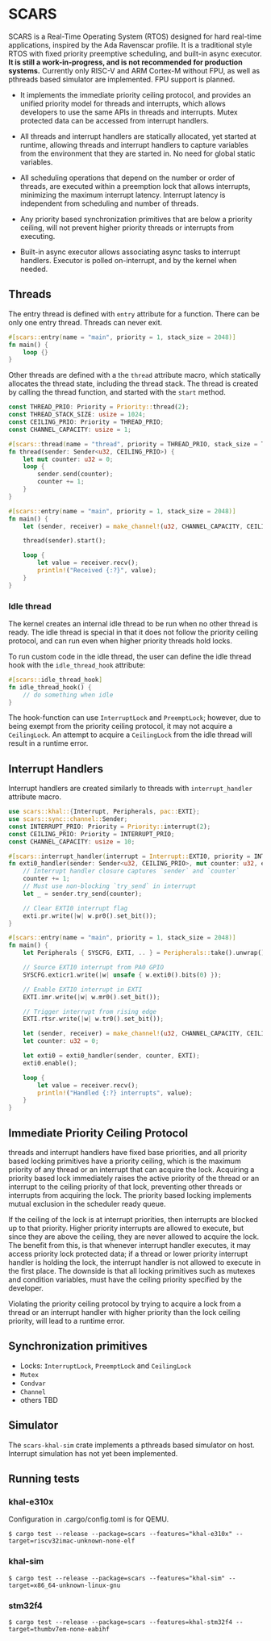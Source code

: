 # SCARS
SCARS is a Real-Time Operating System (RTOS) designed for hard real-time applications,
inspired by the Ada Ravenscar profile. It is a traditional style RTOS with fixed
priority preemptive scheduling, and built-in async executor. **It is still a work-in-progress,
and is not recommended for production systems.** Currently only RISC-V and ARM Cortex-M without FPU,
as well as pthreads based simulator are implemented. FPU support is planned.

  - It implements the immediate priority ceiling protocol, and provides an unified
    priority model for threads and interrupts, which allows developers to use the same
    APIs in threads and interrupts. Mutex protected data can be accessed from interrupt
    handlers.

  - All threads and interrupt handlers are statically allocated, yet started at runtime,
    allowing threads and interrupt handlers to capture variables from the environment that
    they are started in. No need for global static variables.

  - All scheduling operations that depend on the number or order of threads, are
    executed within a preemption lock that allows interrupts, minimizing the
    maximum interrupt latency. Interrupt latency is independent from scheduling
    and number of threads.

  - Any priority based synchronization primitives that are below a priority ceiling,
    will not prevent higher priority threads or interrupts from executing.

  - Built-in async executor allows associating async tasks to interrupt handlers.
    Executor is polled on-interrupt, and by the kernel when needed.

## Threads
The entry thread is defined with `entry` attribute for a function. There can be only
one entry thread. Threads can never exit.
```rust
#[scars::entry(name = "main", priority = 1, stack_size = 2048)]
fn main() {
    loop {}
}
```
Other threads are defined with a the `thread` attribute macro, which statically
allocates the thread state, including the thread stack. The thread is created by calling
the thread function, and started with the `start` method.
```rust
const THREAD_PRIO: Priority = Priority::thread(2);
const THREAD_STACK_SIZE: usize = 1024;
const CEILING_PRIO: Priority = THREAD_PRIO;
const CHANNEL_CAPACITY: usize = 1;

#[scars::thread(name = "thread", priority = THREAD_PRIO, stack_size = THREAD_STACK_SIZE)]
fn thread(sender: Sender<u32, CEILING_PRIO>) {
    let mut counter: u32 = 0;
    loop {
        sender.send(counter);
        counter += 1;
    }
}

#[scars::entry(name = "main", priority = 1, stack_size = 2048)]
fn main() {
    let (sender, receiver) = make_channel!(u32, CHANNEL_CAPACITY, CEILING_PRIO);

    thread(sender).start();

    loop {
        let value = receiver.recv();
        println!("Received {:?}", value);
    }
}
```

### Idle thread
The kernel creates an internal idle thread to be run when no other thread is ready.
The idle thread is special in that it does not follow the priority ceiling protocol,
and can run even when higher priority threads hold locks.

To run custom code in the idle thread, the user can define the idle thread hook with
the `idle_thread_hook` attribute:
```rust
#[scars::idle_thread_hook]
fn idle_thread_hook() {
    // do something when idle
}
```
The hook-function can use `InterruptLock` and `PreemptLock`; however, due to being exempt
from the priority ceiling protocol, it may not acquire a `CeilingLock`. An attempt to
acquire a `CeilingLock` from the idle thread will result in a runtime error.

## Interrupt Handlers
Interrupt handlers are created similarly to threads with `interrupt_handler` attribute
macro.
```rust
use scars::khal::{Interrupt, Peripherals, pac::EXTI};
use scars::sync::channel::Sender;
const INTERRUPT_PRIO: Priority = Priority::interrupt(2);
const CEILING_PRIO: Priority = INTERRUPT_PRIO;
const CHANNEL_CAPACITY: usize = 10;

#[scars::interrupt_handler(interrupt = Interrupt::EXTI0, priority = INTERRUPT_PRIO)]
fn exti0_handler(sender: Sender<u32, CEILING_PRIO>, mut counter: u32, exti: EXTI) {
    // Interrupt handler closure captures `sender` and `counter`
    counter += 1;
    // Must use non-blocking `try_send` in interrupt
    let _ = sender.try_send(counter);

    // Clear EXTI0 interrupt flag
    exti.pr.write(|w| w.pr0().set_bit());
}

#[scars::entry(name = "main", priority = 1, stack_size = 2048)]
fn main() {
    let Peripherals { SYSCFG, EXTI, .. } = Peripherals::take().unwrap();

    // Source EXTI0 interrupt from PA0 GPIO
    SYSCFG.exticr1.write(|w| unsafe { w.exti0().bits(0) });

    // Enable EXTI0 interrupt in EXTI
    EXTI.imr.write(|w| w.mr0().set_bit());

    // Trigger interrupt from rising edge
    EXTI.rtsr.write(|w| w.tr0().set_bit());

    let (sender, receiver) = make_channel!(u32, CHANNEL_CAPACITY, CEILING_PRIO);
    let counter: u32 = 0;

    let exti0 = exti0_handler(sender, counter, EXTI);
    exti0.enable();

    loop {
        let value = receiver.recv();
        println!("Handled {:?} interrupts", value);
    }
}
```

## Immediate Priority Ceiling Protocol
threads and interrupt handlers have fixed base priorities, and all priority based
locking primitives have a priority ceiling, which is the maximum priority of any 
thread or an interrupt that can acquire the lock. Acquiring a priority based lock
immediately raises the active priority of the thread or an interrupt to the ceiling
priority of that lock, preventing other threads or interrupts from acquiring the lock.
The priority based locking implements mutual exclusion in the scheduler ready queue.

If the ceiling of the lock is at interrupt priorities, then interrupts are blocked
up to that priority. Higher priority interrupts are allowed to execute, but since
they are above the ceiling, they are never allowed to acquire the lock. The benefit
from this, is that whenever interrupt handler executes, it may access priority lock
protected data; if a thread or lower priority interrupt handler is holding the lock,
the interrupt handler is not allowed to execute in the first place. The downside is
that all locking primitives such as mutexes and condition variables, must have the
ceiling priority specified by the developer.

Violating the priority ceiling protocol by trying to acquire a lock from a thread
or an interrupt handler with higher priority than the lock ceiling priority, will
lead to a runtime error.

## Synchronization primitives
  -  Locks: `InterruptLock`, `PreemptLock` and `CeilingLock`
  - `Mutex`
  - `Condvar`
  - `Channel`
  - others TBD

## Simulator
The `scars-khal-sim` crate implements a pthreads based simulator on host. Interrupt
simulation has not yet been implemented.

## Running tests
### khal-e310x
Configuration in .cargo/config.toml is for QEMU.  

```
$ cargo test --release --package=scars --features="khal-e310x" --target=riscv32imac-unknown-none-elf
```

### khal-sim
```
$ cargo test --release --package=scars --features="khal-sim" --target=x86_64-unknown-linux-gnu
```

### stm32f4
```
$ cargo test --release --package=scars --features=khal-stm32f4 --target=thumbv7em-none-eabihf
```
